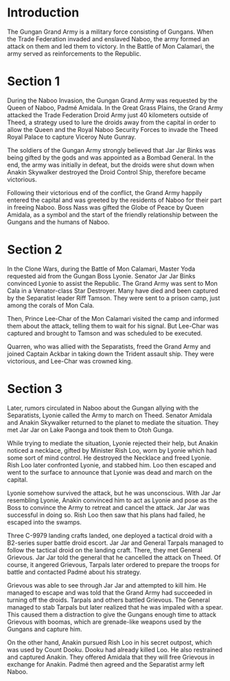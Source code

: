 # Introduction

The Gungan Grand Army is a military force consisting of Gungans.
When the Trade Federation invaded and enslaved Naboo, the army formed an attack on them and led them to victory.
In the Battle of Mon Calamari, the army served as reinforcements to the Republic.

# Section 1

During the Naboo Invasion, the Gungan Grand Army was requested by the Queen of Naboo, Padmé  Amidala.
In the Great Grass Plains, the Grand Army attacked the Trade Federation Droid Army just 40 kilometers outside of Theed, a strategy used to lure the droids away from the capital in order to allow the Queen and the Royal Naboo Security Forces to invade the Theed Royal Palace to capture Viceroy Nute Gunray.

The soldiers of the Gungan Army strongly believed that Jar Jar Binks was being gifted by the gods and was appointed as a Bombad General.
In the end, the army was initially in defeat, but the droids were shut down when Anakin Skywalker destroyed the Droid Control Ship, therefore became victorious.

Following their victorious end of the conflict, the Grand Army happily entered the capital and was greeted by the residents of Naboo for their part in freeing Naboo.
Boss Nass was gifted the Globe of Peace by Queen Amidala, as a symbol and the start of the friendly relationship between the Gungans and the humans of Naboo.

# Section 2

In the Clone Wars, during the Battle of Mon Calamari, Master Yoda requested aid from the Gungan Boss Lyonie.
Senator Jar Jar Binks convinced Lyonie to assist the Republic.
The Grand Army was sent to Mon Cala in a Venator-class Star Destroyer.
Many have died and been captured by the Separatist leader Riff Tamson.
They were sent to a prison camp, just among the corals of Mon Cala.

Then, Prince Lee-Char of the Mon Calamari visited the camp and informed them about the attack, telling them to wait for his signal.
But Lee-Char was captured and brought to Tamson and was scheduled to be executed.

Quarren, who was allied with the Separatists, freed the Grand Army and joined Captain Ackbar in taking down the Trident assault ship.
They were victorious, and Lee-Char was crowned king.

# Section 3

Later, rumors circulated in Naboo about the Gungan allying with the Separatists, Lyonie called the Army to march on Theed.
Senator Amidala and Anakin Skywalker returned to the planet to mediate the situation.
They met Jar Jar on Lake Paonga and took them to Otoh Gunga.

While trying to mediate the situation, Lyonie rejected their help, but Anakin noticed a necklace, gifted by Minister Rish Loo, worn by Lyonie which had some sort of mind control.
He destroyed the Necklace and freed Lyonie.
Rish Loo later confronted Lyonie, and stabbed him.
Loo then escaped and went to the surface to announce that Lyonie was dead and march on the capital.

Lyonie somehow survived the attack, but he was unconscious.
With Jar Jar resembling Lyonie, Anakin convinced him to act as Lyonie and pose as the Boss to convince the Army to retreat and cancel the attack.
Jar Jar was successful in doing so.
Rish Loo then saw that his plans had failed, he escaped into the swamps.

Three C-9979 landing crafts landed, one deployed a tactical droid with a B2-series super battle droid escort.
Jar Jar and General Tarpals managed to follow the tactical droid on the landing craft.
There, they met General Grievous.
Jar Jar told the general that he cancelled the attack on Theed.
Of course, it angered Grievous, Tarpals later ordered to prepare the troops for battle and contacted Padmé about his strategy.

Grievous was able to see through Jar Jar and attempted to kill him.
He managed to escape and was told that the Grand Army had succeeded in turning off the droids.
Tarpals and others battled Grievous.
The General managed to stab Tarpals but later realized that he was impaled with a spear.
This caused them a distraction to give the Gungans enough time to attack Grievous with boomas, which are grenade-like weapons used by the Gungans and capture him.

On the other hand, Anakin pursued Rish Loo in his secret outpost, which was used by Count Dooku.
Dooku had already killed Loo.
He also restrained and captured Anakin.
They offered Amidala that they will free Grievous in exchange for Anakin.
Padmé then agreed and the Separatist army left Naboo.

